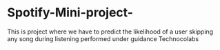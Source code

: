 # Spotify-Mini-project-
This is project where we have to predict the likelihood of a user skipping any song during listening performed under guidance Technocolabs  
